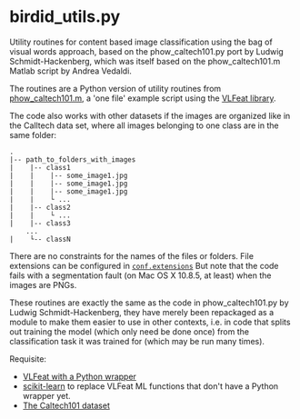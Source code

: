 birdid_utils.py
==================

Utility routines for content based image classification using the bag of 
visual words approach, based on the phow_caltech101.py port by Ludwig Schmidt-Hackenberg, which was itself based on the phow_caltech101.m Matlab script by Andrea Vedaldi.

The routines are  a Python version of utility routines from [phow_caltech101.m][1], a 'one file' example script using the [VLFeat library][6].


The code also works with other datasets if the images are organized like in the Calltech data set, where all images belonging to one class are in the same folder:
    
    .
    |-- path_to_folders_with_images
    |    |-- class1
    |    |    |-- some_image1.jpg
    |    |    |-- some_image1.jpg
    |    |    |-- some_image1.jpg
    |    |    └ ...
    |    |-- class2
    |    |    └ ...
    |    |-- class3
        ...
    |    └-- classN

There are no constraints for the names of the files or folders. File extensions can be configured in [`conf.extensions`][7] But note that the code fails with a segmentation fault (on Mac OS X 10.8.5, at least) when the images are PNGs.

These routines are exactly the same as the code in phow_caltech101.py by Ludwig Schmidt-Hackenberg, they have merely been repackaged as a module to make them 
easier to use in other contexts, i.e. in code that splits out training the 
model (which only need be done once) from the classification task it was
trained for (which may be run many times).

Requisite:

- [VLFeat with a Python wrapper][2]
- [scikit-learn][5] to replace VLFeat ML functions that don't have a Python wrapper yet. 
- [The Caltech101 dataset][3]

[5]: http://scikit-learn.org/stable/
[4]: http://www.vision.caltech.edu/Image_Datasets/Caltech101/
[2]: https://pypi.python.org/pypi/pyvlfeat/
[3]: http://www.vision.caltech.edu/Image_Datasets/Caltech101/101_ObjectCategories.tar.gz
[1]: http://www.vlfeat.org/applications/caltech-101-code.html
[6]: http://www.vlfeat.org/index.html
[7]: https://github.com/shackenberg/phow_caltech101.py/blob/master/phow_caltech101.py#L58

